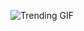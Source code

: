 
<!-- GIF_SECTION -->
![Trending GIF](https://media4.giphy.com/media/v1.Y2lkPThiYjIxNzcycDBremxxcWs4YmtlZnVoMGpmMTJvNWVpZGZ1OXI1N3RpcXpiYnF4biZlcD12MV9naWZzX3NlYXJjaCZjdD1n/L1R1tvI9svkIWwpVYr/giphy.gif)
<!-- END_GIF_SECTION -->
